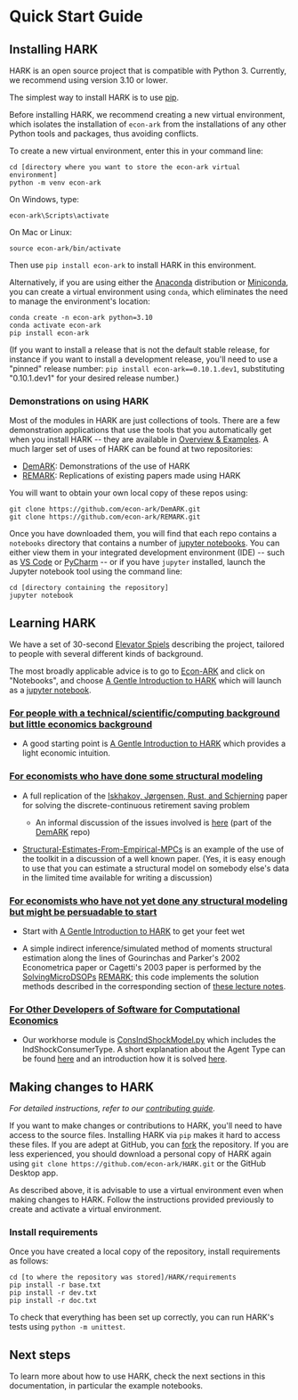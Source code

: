 # Quick Start Guide

## Installing HARK

HARK is an open source project that is compatible with Python 3. Currently, we recommend using version 3.10 or lower.

The simplest way to install HARK is to use [pip](https://pip.pypa.io/en/stable/installation/).

Before installing HARK, we recommend creating a new virtual environment, which isolates the installation of `econ-ark` from the installations of any other Python tools and packages, thus avoiding conflicts.

To create a new virtual environment, enter this in your command line:

```
cd [directory where you want to store the econ-ark virtual environment]
python -m venv econ-ark
```

On Windows, type:

```
econ-ark\Scripts\activate
```

On Mac or Linux:

```
source econ-ark/bin/activate
```

Then use `pip install econ-ark` to install HARK in this environment.

Alternatively, if you are using either the [Anaconda](https://anaconda.com/) distribution or [Miniconda](https://docs.conda.io/projects/miniconda/en/latest/), you can create a virtual environment using `conda`, which eliminates the need to manage the environment's location:

```
conda create -n econ-ark python=3.10
conda activate econ-ark
pip install econ-ark
```

(If you want to install a release that is not the default stable release, for instance if you want to install a development release, you'll need to use a "pinned" release number: `pip install econ-ark==0.10.1.dev1`, substituting "0.10.1.dev1" for your desired release number.)

### Demonstrations on using HARK

Most of the modules in HARK are just collections of tools. There are a few demonstration
   applications that use the tools that you automatically get when you install HARK -- they are available in [Overview & Examples](https://docs.econ-ark.org/overview/index.html). A much larger set of uses of HARK can be found at two repositories:
   - [DemARK](https://github.com/econ-ark/DemARK): Demonstrations of the use of HARK
   - [REMARK](https://github.com/econ-ark/REMARK): Replications of existing papers made using HARK

You will want to obtain your own local copy of these repos using:

```
git clone https://github.com/econ-ark/DemARK.git
git clone https://github.com/econ-ark/REMARK.git
```

 Once you have downloaded them, you will find that each repo contains a `notebooks` directory that contains a number of [jupyter notebooks](https://jupyter.org/). You can either view them in your integrated development environment (IDE) -- such as [VS Code](https://code.visualstudio.com/) or [PyCharm](https://www.jetbrains.com/pycharm/) -- or if you have `jupyter` installed, launch the Jupyter notebook tool using the command line:

 ```
 cd [directory containing the repository]
 jupyter notebook
 ```

## Learning HARK

We have a set of 30-second [Elevator Spiels](https://github.com/econ-ark/PARK/blob/master/Elevator-Spiels.md#capsule-summaries-of-what-the-econ-ark-project-is) describing the project, tailored to people with several different kinds of background.

The most broadly applicable advice is to go to [Econ-ARK](https://econ-ark.org) and click on "Notebooks", and choose [A Gentle Introduction to HARK](https://docs.econ-ark.org/example_notebooks/Gentle-Intro-To-HARK.html) which will launch as a [jupyter notebook](https://jupyter.org/).

### [For people with a technical/scientific/computing background but little economics background](https://github.com/econ-ark/PARK/blob/master/Elevator-Spiels.md#for-people-with-a-technicalscientificcomputing-background-but-no-economics-background)

- A good starting point is [A Gentle Introduction to HARK](https://docs.econ-ark.org/example_notebooks/Gentle-Intro-To-HARK.html) which provides a light economic intuition.

### [For economists who have done some structural modeling](https://github.com/econ-ark/PARK/blob/master/Elevator-Spiels.md#for-economists-who-have-done-some-structural-modeling)

- A full replication of the [Iskhakov, Jørgensen, Rust, and Schjerning](https://onlinelibrary.wiley.com/doi/abs/10.3982/QE643) paper for solving the discrete-continuous retirement saving problem

  - An informal discussion of the issues involved is [here](https://github.com/econ-ark/DemARK/blob/master/notebooks/DCEGM-Upper-Envelope.ipynb) (part of the [DemARK](https://github.com/econ-ark/DemARK) repo)

- [Structural-Estimates-From-Empirical-MPCs](https://github.com/econ-ark/DemARK/blob/master/notebooks/Structural-Estimates-From-Empirical-MPCs-Fagereng-et-al.ipynb) is an example of the use of the toolkit in a discussion of a well known paper. (Yes, it is easy enough to use that you can estimate a structural model on somebody else's data in the limited time available for writing a discussion)

### [For economists who have not yet done any structural modeling but might be persuadable to start](https://github.com/econ-ark/PARK/blob/master/Elevator-Spiels.md#for-economists-who-have-not-yet-done-any-structural-modeling-but-might-be-persuadable-to-start)

- Start with [A Gentle Introduction to HARK](https://docs.econ-ark.org/example_notebooks/Gentle-Intro-To-HARK.html) to get your feet wet

- A simple indirect inference/simulated method of moments structural estimation along the lines of Gourinchas and Parker's 2002 Econometrica paper or Cagetti's 2003 paper is performed by the [SolvingMicroDSOPs](https://github.com/econ-ark/SolvingMicroDSOPs/) [REMARK](https://github.com/econ-ark/REMARK); this code implements the solution methods described in the corresponding section of [these lecture notes](https://llorracc.github.io/SolvingMicroDSOPs/).

### [For Other Developers of Software for Computational Economics](https://github.com/econ-ark/PARK/blob/master/Elevator-Spiels.md#for-other-developers-of-software-for-computational-economics)

- Our workhorse module is [ConsIndShockModel.py](https://github.com/econ-ark/HARK/blob/master/HARK/ConsumptionSaving/ConsIndShockModel.py) which includes the IndShockConsumerType. A short explanation about the Agent Type can be found [here](https://docs.econ-ark.org/example_notebooks/IndShockConsumerType.html) and an introduction how it is solved [here](https://docs.econ-ark.org/example_notebooks/HowWeSolveIndShockConsumerType.html).

## Making changes to HARK

_For detailed instructions, refer to our [contributing guide](https://docs.econ-ark.org/guides/contributing.html)._

If you want to make changes or contributions to HARK, you'll need to have access to the source files. Installing HARK via `pip` makes it hard to access these files. If you are adept at GitHub, you can [fork](https://help.github.com/en/articles/fork-a-repo) the repository. If you are less experienced, you should download a personal copy of HARK again using `git clone https://github.com/econ-ark/HARK.git` or the GitHub Desktop app.

As described above, it is advisable to use a virtual environment even when making changes to HARK. Follow the instructions provided previously to create and activate a virtual environment.

### Install requirements

Once you have created a local copy of the repository, install requirements as follows:

```
cd [to where the repository was stored]/HARK/requirements
pip install -r base.txt
pip install -r dev.txt
pip install -r doc.txt
```

To check that everything has been set up correctly, you can run HARK's tests using `python -m unittest`.

## Next steps

To learn more about how to use HARK, check the next sections in this documentation, in particular the example notebooks.
